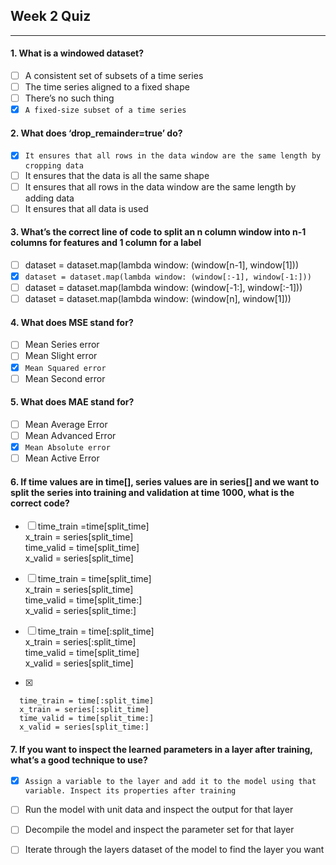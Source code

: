 ## Week 2 Quiz

---

#### 1. What is a windowed dataset?

- [ ] A consistent set of subsets of a time series
- [ ] The time series aligned to a fixed shape
- [ ] There’s no such thing
- [x] `A fixed-size subset of a time series`

#### 2. What does ‘drop_remainder=true’ do?

- [x] `It ensures that all rows in the data window are the same length by cropping data` 
- [ ] It ensures that the data is all the same shape
- [ ] It ensures that all rows in the data window are the same length by adding data 
- [ ] It ensures that all data is used

#### 3. What’s the correct line of code to split an n column window into n-1 columns for features and 1 column for a label

- [ ] dataset = dataset.map(lambda window: (window[n-1], window[1]))
- [x] `dataset = dataset.map(lambda window: (window[:-1], window[-1:]))`
- [ ] dataset = dataset.map(lambda window: (window[-1:], window[:-1]))
- [ ] dataset = dataset.map(lambda window: (window[n], window[1]))

#### 4. What does MSE stand for?

- [ ] Mean Series error
- [ ] Mean Slight error
- [x] `Mean Squared error` 
- [ ] Mean Second error

#### 5. What does MAE stand for?

- [ ] Mean Average Error
- [ ] Mean Advanced Error
- [x] `Mean Absolute error` 
- [ ] Mean Active Error

#### 6. If time values are in time[], series values are in series[] and we want to split the series into training and validation at time 1000, what is the correct code?

- [ ] time_train =time[split_time]<br>
      x_train = series[split_time]<br>
      time_valid = time[split_time]<br>
      x_valid = series[split_time]
      
- [ ] time_train = time[split_time]<br>
      x_train = series[split_time]<br>
      time_valid = time[split_time:]<br>
      x_valid = series[split_time:]<br>
      
- [ ] time_train = time[:split_time]<br>
      x_train = series[:split_time]<br>
      time_valid = time[split_time]<br>
      x_valid = series[split_time] <br>
      
- [x]  
      
      time_train = time[:split_time]
      x_train = series[:split_time]
      time_valid = time[split_time:]
      x_valid = series[split_time:]

#### 7. If you want to inspect the learned parameters in a layer after training, what’s a good technique to use?

- [x] `Assign a variable to the layer and add it to the model using that variable. Inspect its properties after training`
- [ ] Run the model with unit data and inspect the output for that layer
- [ ] Decompile the model and inspect the parameter set for that layer
- [ ] Iterate through the layers dataset of the model to find the layer you want



